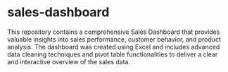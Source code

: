 # sales-dashboard
This repository contains a comprehensive Sales Dashboard that provides valuable insights into sales performance, customer behavior, and product analysis. The dashboard was created using Excel and includes advanced data cleaning techniques and pivot table functionalities to deliver a clear and interactive overview of the sales data.
